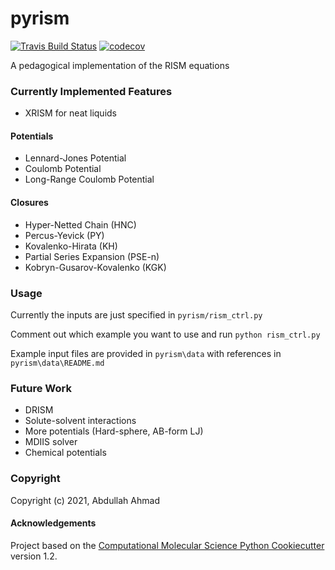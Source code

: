 pyrism
==============================
[//]: # (Badges)
[![Travis Build Status](https://travis-ci.com/REPLACE_WITH_OWNER_ACCOUNT/pyrism.svg?branch=master)](https://travis-ci.com/REPLACE_WITH_OWNER_ACCOUNT/pyrism)
[![codecov](https://codecov.io/gh/REPLACE_WITH_OWNER_ACCOUNT/pyrism/branch/master/graph/badge.svg)](https://codecov.io/gh/REPLACE_WITH_OWNER_ACCOUNT/pyrism/branch/master)

A pedagogical implementation of the RISM equations

### Currently Implemented Features
- XRISM for neat liquids

#### Potentials
- Lennard-Jones Potential
- Coulomb Potential
- Long-Range Coulomb Potential

#### Closures
- Hyper-Netted Chain (HNC)
- Percus-Yevick (PY)
- Kovalenko-Hirata (KH)
- Partial Series Expansion (PSE-n)
- Kobryn-Gusarov-Kovalenko (KGK)

### Usage
Currently the inputs are just specified in `pyrism/rism_ctrl.py`

Comment out which example you want to use and run `python rism_ctrl.py`

Example input files are provided in `pyrism\data` with references in `pyrism\data\README.md`

### Future Work
- DRISM
- Solute-solvent interactions
- More potentials (Hard-sphere, AB-form LJ)
- MDIIS solver
- Chemical potentials

### Copyright

Copyright (c) 2021, Abdullah Ahmad


#### Acknowledgements
 
Project based on the 
[Computational Molecular Science Python Cookiecutter](https://github.com/molssi/cookiecutter-cms) version 1.2.

